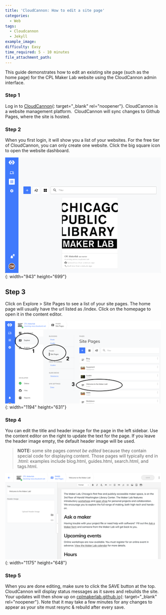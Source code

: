 ```yaml
---
title: 'CloudCannon: How to edit a site page'
categories:
  - Web
tags:
  - Cloudcannon
  - Jekyll
example_image:
difficulty: Easy
time_required: 5 - 10 minutes
file_attachment_path:
---
```


This guide demonstrates how to edit an existing site page (such as the home page) for the CPL Maker Lab website using the CloudCannon admin interface.

### Step 1

Log in to [CloudCannon](cloudcannon.com/){: target="_blank" rel="noopener"}. CloudCannon is a website management platform.&nbsp; CloudCannon will sync changes to Github Pages, where the site is hosted.

### Step 2

When you first login, it will show you a list of your websites. For the free tier of CloudCannon, you can only create one website. Click the big square icon to open the website dashboard.

![](/uploads/cloudcannon-how-to-edit-a-site-page/guides-cloudcannon-landing.png){: width="943" height="699"}

## Step 3

Click on Explore &gt; Site Pages to see a list of your site pages. The home page will usually have the url listed as /index. Click on the homepage to open it in the content editor.

![](/uploads/cloudcannon-how-to-edit-a-site-page/guides-edit-site-page.png){: width="1194" height="631"}

### Step 4

You can edit the title and header image for the page in the left sidebar. Use the content editor on the right to update the text for the page. If you leave the header image empty, the default header image will be used.

> **NOTE:** some site pages *cannot be edited* because they contain special code for displaying content. Those pages will typically end in .html: examples include blog.html, guides.html, search.html, and tags.html.

![](/uploads/cloudcannon-how-to-edit-a-site-page/guides-edit-page.png){: width="1175" height="648"}

### Step 5

When you are done editing, make sure to click the SAVE button at the top. CloudCannon will display status messages as it saves and rebuilds the site. Your updates will then show up on [cplmakerlab.github.io](http://cplmakerlab.github.io){: target="_blank" rel="noopener"}. Note that it may take a few minutes for any changes to appear as your site must resync & rebuild after every save.

&nbsp;